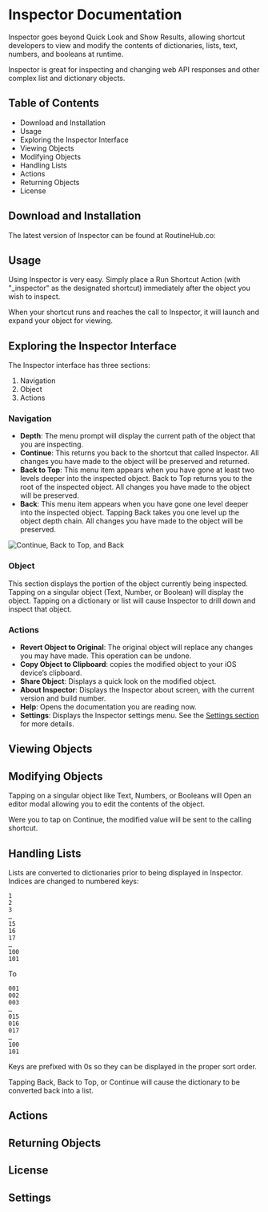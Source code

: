 # Inspector Documentation

Inspector goes beyond Quick Look and Show Results, allowing shortcut developers to view and modify the contents of dictionaries, lists, text, numbers, and booleans at runtime.

Inspector is great for inspecting and changing web API responses and other complex list and dictionary objects. 

## Table of Contents
- Download and Installation 
- Usage
- Exploring the Inspector Interface
- Viewing Objects
- Modifying Objects 
- Handling Lists
- Actions
- Returning Objects
- License

<span id="" class="section-header"></span>
## Download and Installation 
The latest version of Inspector can be found at RoutineHub.co:




<span id="" class="section-header"></span> 
## Usage
Using Inspector is very easy. Simply place a Run Shortcut Action (with "_inspector" as the designated shortcut) immediately after the object you wish to inspect. 

When your shortcut runs and reaches the call to Inspector, it will launch and expand your object for viewing. 

<span id="" class="section-header"></span>
## Exploring the Inspector Interface
The Inspector interface has three sections:

1. Navigation
2. Object
3. Actions

### Navigation

- **Depth**: The menu prompt will display the current path of the object that you are inspecting. 
- **Continue**: This returns you back to the shortcut that called Inspector. All changes you have made to the object will be preserved and returned. 
- **Back to Top**: This menu item appears when you have gone at least two levels deeper into the inspected object. Back to Top returns you to the root of the inspected object. All changes you have made to the object will be preserved. 
- **Back**: This menu item appears when you have gone one level deeper into the inspected object. Tapping Back takes you one level up the object depth chain. All changes you have made to the object will be preserved. 

![Continue, Back to Top, and Back](https://atow.files.wordpress.com/2019/01/f700ff4c-d00a-49d6-a141-61c5e7039a8d.png?w=1280)

### Object
This section displays the portion of the object currently being inspected. Tapping on a singular object (Text, Number, or Boolean) will display the object. Tapping on a dictionary or list will cause Inspector to drill down and inspect that object. 

### Actions

- **Revert Object to Original**: The original object will replace any changes you may have made. This operation can be undone. 
- **Copy Object to Clipboard**: copies the modified object to your iOS device’s clipboard. 
- **Share Object**: Displays a quick look on the modified object. 
- **About Inspector**: Displays the Inspector about screen, with the current version and build number. 
- **Help**: Opens the documentation you are reading now. 
- **Settings**: Displays the Inspector settings menu. See the [Settings section](#settings) for more details. 

<span id="" class="section-header"></span> 
## Viewing Objects



<span id="" class="section-header"></span> 
## Modifying Objects 
Tapping on a singular object like Text, Numbers, or Booleans will Open an editor modal allowing you to edit the contents of the object.

Were you to tap on Continue, the modified value will be sent to the calling shortcut. 

<span id="" class="section-header"></span> 
## Handling Lists
Lists are converted to dictionaries prior to being displayed in Inspector. Indices are changed to numbered keys:

```
1
2
3
…
15
16
17
…
100
101
```

To

```
001
002
003
…
015
016
017
…
100
101
```

Keys are prefixed with 0s so they can be displayed in the proper sort order. 

Tapping Back, Back to Top, or Continue will cause the  dictionary to be converted back into a list. 

<span id="" class="section-header"></span> 
## Actions

<span id="" class="section-header"></span> 
## Returning Objects

<span id="" class="section-header"></span> 
## License

<span id="" class="section-header"></span> 
## Settings

<span id="" class="section-header"></span> 